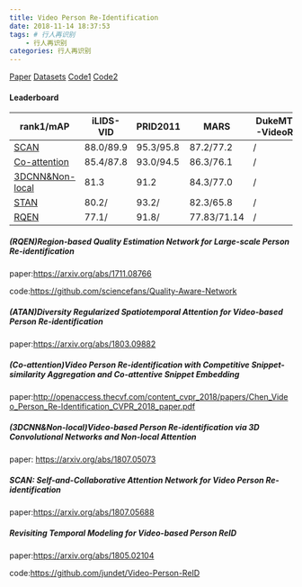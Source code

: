 ```yaml
---
title: Video Person Re-Identification
date: 2018-11-14 18:37:53
tags: # 行人再识别 
    - 行人再识别 
categories: 行人再识别
---
```


[Paper](https://handong1587.github.io/deep_learning/2015/10/09/re-id.html) [Datasets](http://robustsystems.coe.neu.edu/sites/robustsystems.coe.neu.edu/files/systems/projectpages/reiddataset.html) [Code1](https://github.com/KaiyangZhou/deep-person-reid) [Code2](https://github.com/jiyanggao/Video-Person-ReID)

#### Leaderboard

| rank1/mAP    |iLIDS-VID       | PRID2011 | MARS  | DukeMTMC-VideoReID |
| ------------ | --------- | --------- | --------- | ------------------ |
| [SCAN](#SCAN) | 88.0/89.9 | 95.3/95.8 | 87.2/77.2| /                  |
| [Co-attention](#Co-attention) | 85.4/87.8 | 93.0/94.5 | 86.3/76.1 | / |
| [3DCNN&Non-local](3DCNNNon-local) | 81.3 | 91.2 | 84.3/77.0 | / |
| [STAN](#STAN) | 80.2/ | 93.2/ | 82.3/65.8 | / |
| [RQEN](#RQEN) | 77.1/ | 91.8/ | 77.83/71.14 | / |



##### <span id = "RQEN">(RQEN)Region-based Quality Estimation Network for Large-scale Person Re-identification</span>

paper:https://arxiv.org/abs/1711.08766

code:https://github.com/sciencefans/Quality-Aware-Network

##### <span id = "STAN">(ATAN)Diversity Regularized Spatiotemporal Attention for Video-based Person Re-identification</span>

paper:https://arxiv.org/abs/1803.09882

##### <span id = "Co-attention">(Co-attention)Video Person Re-identification with Competitive Snippet-similarity Aggregation and Co-attentive Snippet Embedding</span>

paper:http://openaccess.thecvf.com/content_cvpr_2018/papers/Chen_Video_Person_Re-Identification_CVPR_2018_paper.pdf

##### <span id = "3DCNNNon-local">(3DCNN&Non-local)Video-based Person Re-identification via 3D Convolutional Networks and Non-local Attention</span>

paper: https://arxiv.org/abs/1807.05073

##### <span id = "SCAN">SCAN: Self-and-Collaborative Attention Network for Video Person Re-identification</span>

paper:https://arxiv.org/abs/1807.05688

##### Revisiting Temporal Modeling for Video-based Person ReID

paper:https://arxiv.org/abs/1805.02104

code:https://github.com/jundet/Video-Person-ReID